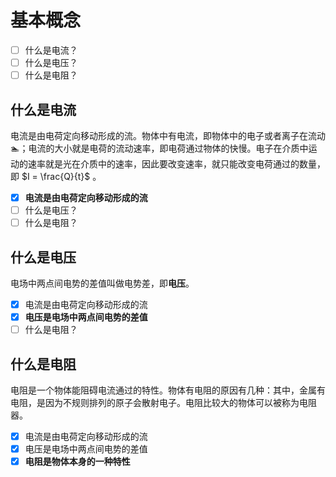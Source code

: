 # 基本概念

- [ ] 什么是电流？
- [ ] 什么是电压？
- [ ] 什么是电阻？

## 什么是电流

电流是由电荷定向移动形成的流。物体中有电流，即物体中的电子或者离子在流动🏊；电流的大小就是电荷的流动速率，即电荷通过物体的快慢。电子在介质中运动的速率就是光在介质中的速率，因此要改变速率，就只能改变电荷通过的数量，即 $I = \frac{Q}{t}$ 。

- [x] **电流是由电荷定向移动形成的流**
- [ ] 什么是电压？
- [ ] 什么是电阻？

## 什么是电压

电场中两点间电势的差值叫做电势差，即**电压**。

- [x] 电流是由电荷定向移动形成的流
- [x] **电压是电场中两点间电势的差值**
- [ ] 什么是电阻？

## 什么是电阻

电阻是一个物体能阻碍电流通过的特性。物体有电阻的原因有几种：其中，金属有电阻，是因为不规则排列的原子会散射电子。电阻比较大的物体可以被称为电阻器。

- [x] 电流是由电荷定向移动形成的流
- [x] 电压是电场中两点间电势的差值
- [x] **电阻是物体本身的一种特性**
